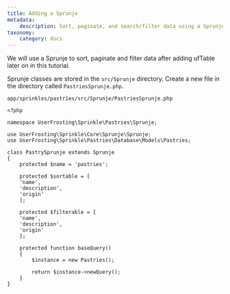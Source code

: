 ```yaml
---
title: Adding a Sprunje
metadata:
    description: Sort, paginate, and search/filter data using a Sprunje
taxonomy:
    category: docs
---
```


We will use a Sprunje to sort, paginate and filter data after adding ufTable later on in this tutorial. 

Sprunje classes are stored in the `src/Sprunje` directory. Create a new file in the directory called `PastriesSprunje.php`.

`app/sprinkles/pastries/src/Sprunje/PastriesSprunje.php`
```
<?php

namespace UserFrosting\Sprinkle\Pastries\Sprunje;

use UserFrosting\Sprinkle\Core\Sprunje\Sprunje;
use UserFrosting\Sprinkle\Pastries\Database\Models\Pastries;

class PastrySprunje extends Sprunje
{
    protected $name = 'pastries';

    protected $sortable = [
    'name',
    'description',
    'origin'
    ];

    protected $filterable = [
    'name',
    'description',
    'origin'
    ];

    protected function baseQuery()
    {
        $instance = new Pastries();

        return $instance->newQuery();
    }
}
```
